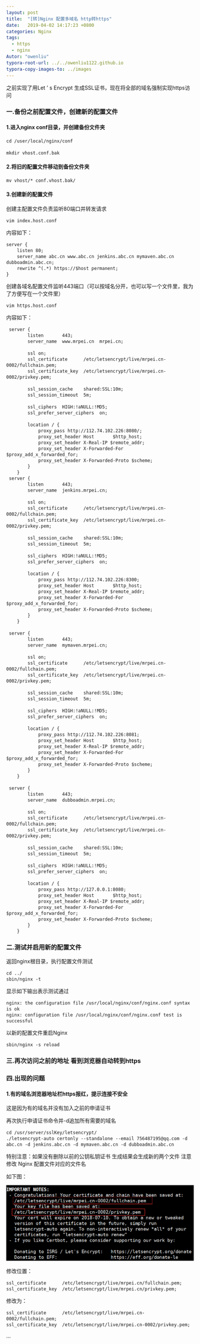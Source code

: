 ```yaml
---
layout: post
title:  "[转]Nginx 配置多域名 http转https"
date:   2019-04-02 14:17:23 +0800
categories: Nginx
tags: 
  - https
  - nginx
Autor: "owenliu"
typora-root-url: ../../owenliu1122.github.io
typora-copy-images-to: ../images
---
```

之前实现了用Let ’ s Encrypt 生成SSL证书，现在将全部的域名强制实现https访问

### 一.备份之前配置文件，创建新的配置文件

#### 1.进入nginx conf目录，并创建备份文件夹

``` shell
cd /user/local/nginx/conf

mkdir vhost.conf.bak
```

#### 2.将旧的配置文件移动到备份文件夹

``` shell
mv vhost/* conf.vhost.bak/
```

#### 3.创建新的配置文件

创建主配置文件负责监听80端口并转发请求

``` shell
vim index.host.conf
```

内容如下：

``` shell
server {
    listen 80;
    server_name abc.cn www.abc.cn jenkins.abc.cn mymaven.abc.cn dubboadmin.abc.cn;
    rewrite ^(.*) https://$host permanent;
}
```

创建各域名配置文件监听443端口（可以按域名分开，也可以写一个文件里，我为了方便写在一个文件里）

``` shell
vim https.host.conf
```

内容如下：

``` shell
 server {
        listen       443;
        server_name  www.mrpei.cn  mrpei.cn;

        ssl on;
        ssl_certificate      /etc/letsencrypt/live/mrpei.cn-0002/fullchain.pem;
        ssl_certificate_key  /etc/letsencrypt/live/mrpei.cn-0002/privkey.pem;

        ssl_session_cache    shared:SSL:10m;
        ssl_session_timeout  5m;

        ssl_ciphers  HIGH:!aNULL:!MD5;
        ssl_prefer_server_ciphers  on;

        location / {
            proxy_pass http://112.74.102.226:8080/;
            proxy_set_header Host       $http_host;
            proxy_set_header X-Real-IP $remote_addr;  
            proxy_set_header X-Forwarded-For $proxy_add_x_forwarded_for;  
            proxy_set_header X-Forwarded-Proto $scheme;
        }
    }
 server {
        listen       443;
        server_name  jenkins.mrpei.cn;

        ssl on;
        ssl_certificate      /etc/letsencrypt/live/mrpei.cn-0002/fullchain.pem;
        ssl_certificate_key  /etc/letsencrypt/live/mrpei.cn-0002/privkey.pem;

        ssl_session_cache    shared:SSL:10m;
        ssl_session_timeout  5m;

        ssl_ciphers  HIGH:!aNULL:!MD5;
        ssl_prefer_server_ciphers  on;

        location / {
            proxy_pass http://112.74.102.226:8300;
            proxy_set_header Host       $http_host;
            proxy_set_header X-Real-IP $remote_addr;  
            proxy_set_header X-Forwarded-For $proxy_add_x_forwarded_for;  
            proxy_set_header X-Forwarded-Proto $scheme;
        }
    }

 server {
        listen       443;
        server_name  mymaven.mrpei.cn;

        ssl on;
        ssl_certificate      /etc/letsencrypt/live/mrpei.cn-0002/fullchain.pem;
        ssl_certificate_key  /etc/letsencrypt/live/mrpei.cn-0002/privkey.pem;

        ssl_session_cache    shared:SSL:10m;
        ssl_session_timeout  5m;

        ssl_ciphers  HIGH:!aNULL:!MD5;
        ssl_prefer_server_ciphers  on;

        location / {
            proxy_pass http://112.74.102.226:8081;
            proxy_set_header Host       $http_host;
            proxy_set_header X-Real-IP $remote_addr;  
            proxy_set_header X-Forwarded-For $proxy_add_x_forwarded_for;  
            proxy_set_header X-Forwarded-Proto $scheme;
        }
    }

 server {
        listen       443;
        server_name  dubboadmin.mrpei.cn;

        ssl on;
        ssl_certificate      /etc/letsencrypt/live/mrpei.cn-0002/fullchain.pem;
        ssl_certificate_key  /etc/letsencrypt/live/mrpei.cn-0002/privkey.pem;

        ssl_session_cache    shared:SSL:10m;
        ssl_session_timeout  5m;

        ssl_ciphers  HIGH:!aNULL:!MD5;
        ssl_prefer_server_ciphers  on;

        location / {
            proxy_pass http://127.0.0.1:8080;
            proxy_set_header Host       $http_host;
            proxy_set_header X-Real-IP $remote_addr;  
            proxy_set_header X-Forwarded-For $proxy_add_x_forwarded_for;  
            proxy_set_header X-Forwarded-Proto $scheme;
        }
    }
```

### 二.测试并启用新的配置文件

返回nginx根目录，执行配置文件测试

``` shell
cd ../
sbin/nginx -t
```

显示如下输出表示测试通过

``` shell
nginx: the configuration file /usr/local/nginx/conf/nginx.conf syntax is ok
nginx: configuration file /usr/local/nginx/conf/nginx.conf test is successful
```

以新的配置文件重启Nginx

``` shell
sbin/nginx -s reload
```

### 三.再次访问之前的地址 看到浏览器自动转到https

### 四.出现的问题

#### 1.有的域名浏览器地址栏https报红，提示连接不安全

这是因为有的域名并没有加入之前的申请证书

再次执行申请证书命令并-d追加所有需要的域名

``` shell
cd /usr/server/sslKey/letsencrypt/
./letsencrypt-auto certonly --standalone --email 756487195@qq.com -d abc.cn -d jenkins.abc.cn -d mymaven.abc.cn -d dubboadmin.abc.cn
```

特别注意：如果没有删除以前的公钥私钥证书 生成结果会生成新的两个文件 注意修改 Nginx 配置文件对应的文件名

如下图：

![2019-04-02-14-21-55](/images/2019-04-02-14-21-55.png)

修改位置：

``` shell
ssl_certificate      /etc/letsencrypt/live/mrpei.cn/fullchain.pem;
ssl_certificate_key  /etc/letsencrypt/live/mrpei.cn/privkey.pem;
```

修改为：

``` shell
ssl_certificate      /etc/letsencrypt/live/mrpei.cn-0002/fullchain.pem;
ssl_certificate_key  /etc/letsencrypt/live/mrpei.cn-0002/privkey.pem;
```

...

[原文链接]: https://my.oschina.net/mrpei123/blog/1794001